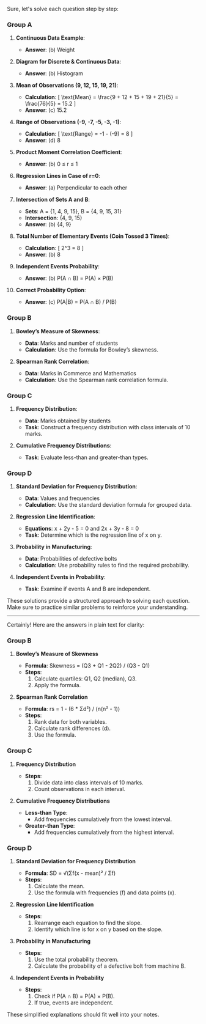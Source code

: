 
Sure, let's solve each question step by step:

### Group A

1. **Continuous Data Example**:
   - **Answer**: (b) Weight

2. **Diagram for Discrete & Continuous Data**:
   - **Answer**: (b) Histogram

3. **Mean of Observations (9, 12, 15, 19, 21)**:
   - **Calculation**: 
     \[
     \text{Mean} = \frac{9 + 12 + 15 + 19 + 21}{5} = \frac{76}{5} = 15.2
     \]
   - **Answer**: (c) 15.2

4. **Range of Observations (-9, -7, -5, -3, -1)**:
   - **Calculation**: 
     \[
     \text{Range} = -1 - (-9) = 8
     \]
   - **Answer**: (d) 8

5. **Product Moment Correlation Coefficient**:
   - **Answer**: (b) 0 ≤ r ≤ 1

6. **Regression Lines in Case of r=0**:
   - **Answer**: (a) Perpendicular to each other

7. **Intersection of Sets A and B**:
   - **Sets**: A = {1, 4, 9, 15}, B = {4, 9, 15, 31}
   - **Intersection**: {4, 9, 15}
   - **Answer**: (b) {4, 9}

8. **Total Number of Elementary Events (Coin Tossed 3 Times)**:
   - **Calculation**: 
     \[
     2^3 = 8
     \]
   - **Answer**: (b) 8

9. **Independent Events Probability**:
   - **Answer**: (b) P(A ∩ B) = P(A) × P(B)

10. **Correct Probability Option**:
    - **Answer**: (c) P(A|B) = P(A ∩ B) / P(B)

### Group B

1. **Bowley’s Measure of Skewness**:
   - **Data**: Marks and number of students
   - **Calculation**: Use the formula for Bowley’s skewness.

2. **Spearman Rank Correlation**:
   - **Data**: Marks in Commerce and Mathematics
   - **Calculation**: Use the Spearman rank correlation formula.

### Group C

1. **Frequency Distribution**:
   - **Data**: Marks obtained by students
   - **Task**: Construct a frequency distribution with class intervals of 10 marks.

2. **Cumulative Frequency Distributions**:
   - **Task**: Evaluate less-than and greater-than types.

### Group D

1. **Standard Deviation for Frequency Distribution**:
   - **Data**: Values and frequencies
   - **Calculation**: Use the standard deviation formula for grouped data.

2. **Regression Line Identification**:
   - **Equations**: x + 2y - 5 = 0 and 2x + 3y - 8 = 0
   - **Task**: Determine which is the regression line of x on y.

3. **Probability in Manufacturing**:
   - **Data**: Probabilities of defective bolts
   - **Calculation**: Use probability rules to find the required probability.

4. **Independent Events in Probability**:
   - **Task**: Examine if events A and B are independent.

These solutions provide a structured approach to solving each question. Make sure to practice similar problems to reinforce your understanding.

---

Certainly! Here are the answers in plain text for clarity:

### Group B

1. **Bowley’s Measure of Skewness**
   - **Formula**: Skewness = (Q3 + Q1 - 2Q2) / (Q3 - Q1)
   - **Steps**:
     1. Calculate quartiles: Q1, Q2 (median), Q3.
     2. Apply the formula.

2. **Spearman Rank Correlation**
   - **Formula**: rs = 1 - (6 * Σd²) / (n(n² - 1))
   - **Steps**:
     1. Rank data for both variables.
     2. Calculate rank differences (d).
     3. Use the formula.

### Group C

1. **Frequency Distribution**
   - **Steps**:
     1. Divide data into class intervals of 10 marks.
     2. Count observations in each interval.

2. **Cumulative Frequency Distributions**
   - **Less-than Type**:
     - Add frequencies cumulatively from the lowest interval.
   - **Greater-than Type**:
     - Add frequencies cumulatively from the highest interval.

### Group D

1. **Standard Deviation for Frequency Distribution**
   - **Formula**: SD = √(Σf(x - mean)² / Σf)
   - **Steps**:
     1. Calculate the mean.
     2. Use the formula with frequencies (f) and data points (x).

2. **Regression Line Identification**
   - **Steps**:
     1. Rearrange each equation to find the slope.
     2. Identify which line is for x on y based on the slope.

3. **Probability in Manufacturing**
   - **Steps**:
     1. Use the total probability theorem.
     2. Calculate the probability of a defective bolt from machine B.

4. **Independent Events in Probability**
   - **Steps**:
     1. Check if P(A ∩ B) = P(A) × P(B).
     2. If true, events are independent.

These simplified explanations should fit well into your notes.
